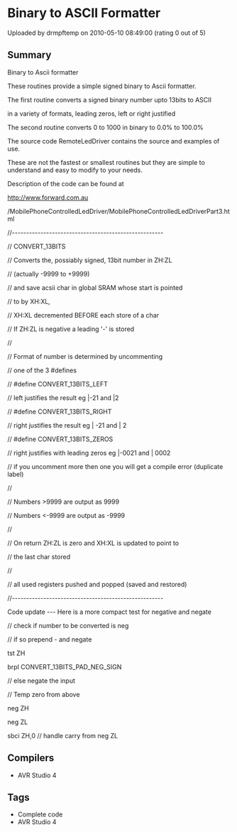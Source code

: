 # Binary to ASCII Formatter

Uploaded by drmpftemp on 2010-05-10 08:49:00 (rating 0 out of 5)

## Summary

Binary to Ascii formatter


These routines provide a simple signed binary to Ascii formatter.  

The first routine converts a signed binary number upto 13bits to ASCII  

in a variety of formats, leading zeros, left or right justified  

The second routine converts 0 to 1000 in binary to 0.0% to 100.0%


The source code RemoteLedDriver contains the source and examples of use.


These are not the fastest or smallest routines but they are simple to understand and easy to modify to your needs.


Description of the code can be found at  

<http://www.forward.com.au>  

/MobilePhoneControlledLedDriver/MobilePhoneControlledLedDriverPart3.html 


//-----------------------------------------------------  

// CONVERT\_13BITS  

// Converts the, possiably signed, 13bit number in ZH:ZL  

// (actually -9999 to +9999)  

// and save acsii char in global SRAM whose start is pointed  

// to by XH:XL,  

// XH:XL decremented BEFORE each store of a char  

// If ZH:ZL is negative a leading '-' is stored  

//  

// Format of number is determined by uncommenting  

// one of the 3 #defines  

// #define CONVERT\_13BITS\_LEFT  

// left justifies the result eg |-21 and |2  

// #define CONVERT\_13BITS\_RIGHT  

// right justifies the result eg | -21 and | 2  

// #define CONVERT\_13BITS\_ZEROS  

// right justifies with leading zeros eg |-0021 and | 0002  

// if you uncomment more then one you will get a compile error (duplicate label)  

//  

// Numbers >9999 are output as 9999  

// Numbers <-9999 are output as -9999  

//  

// On return ZH:ZL is zero and XH:XL is updated to point to  

// the last char stored  

//  

// all used registers pushed and popped (saved and restored)  

//-----------------------------------------------------


Code update --- Here is a more compact test for negative and negate  

 // check if number to be converted is neg  

 // if so prepend - and negate  

 tst ZH  

 brpl CONVERT\_13BITS\_PAD\_NEG\_SIGN


 // else negate the input  

 // Temp zero from above  

 neg ZH  

 neg ZL  

 sbci ZH,0 // handle carry from neg ZL

## Compilers

- AVR Studio 4

## Tags

- Complete code
- AVR Studio 4
